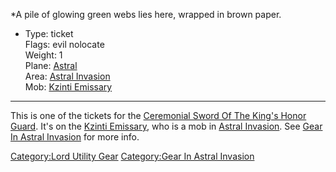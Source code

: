 *A pile of glowing green webs lies here, wrapped in brown paper.  
* Type: ticket  
Flags: evil nolocate  
Weight: 1  
Plane: [Astral](:Category:Astral.md "wikilink")  
Area: [Astral Invasion](:Category:Astral_Invasion.md "wikilink")  
Mob: [Kzinti Emissary](Kzinti_Emissary "wikilink")  

------------------------------------------------------------------------

This is one of the tickets for the [Ceremonial Sword Of The King's Honor
Guard](Ceremonial_Sword_Of_The_King's_Honor_Guard "wikilink"). It's on
the [Kzinti Emissary](Kzinti_Emissary "wikilink"), who is a mob in
[Astral Invasion](:Category:Astral_Invasion.md "wikilink"). See [Gear In
Astral Invasion](:Category:Gear_In_Astral_Invasion.md "wikilink") for
more info.

[Category:Lord Utility Gear](Category:Lord_Utility_Gear "wikilink")
[Category:Gear In Astral
Invasion](Category:Gear_In_Astral_Invasion "wikilink")
